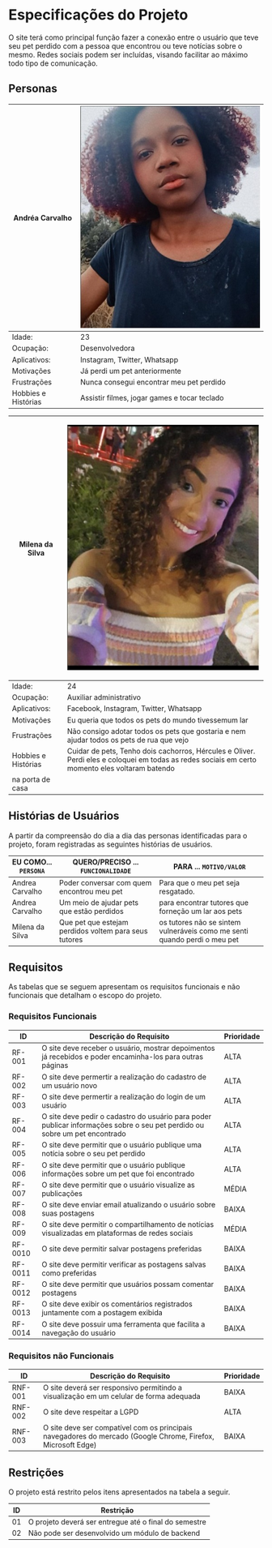# Especificações do Projeto


O site terá como principal função fazer a conexão entre o usuário que teve seu pet perdido com a pessoa que encontrou ou teve notícias sobre o mesmo. Redes sociais podem ser incluídas, visando facilitar ao máximo todo tipo de comunicação.

## Personas

|Andréa Carvalho| ![Persona 1](img/Persona1.jpg) |
|-----------------------|-|
|Idade:|23|
|Ocupação:|  Desenvolvedora |
|Aplicativos:| Instagram, Twitter, Whatsapp|
|Motivações | Já perdi um pet anteriormente |
|Frustrações | Nunca consegui encontrar meu pet perdido |
|Hobbies e Histórias | Assistir filmes, jogar games e tocar teclado |


|Milena da Silva| <p align="left">![Persona 1](img/Persona2.jpg) </p> |
|-----------------------|-|
|Idade:|24|
|Ocupação:|  Auxiliar administrativo |
|Aplicativos:| Facebook, Instagram, Twitter, Whatsapp|
|Motivações | Eu queria que todos os pets do mundo tivessemum lar |
|Frustrações | Não consigo adotar todos os pets que gostaria e nem ajudar todos os pets de rua que vejo |
|Hobbies e Histórias | Cuidar de pets, Tenho dois cachorros, Hércules e Oliver. Perdi eles e coloquei em todas as redes sociais em certo momento eles voltaram batendo
na porta de casa |


## Histórias de Usuários

A partir da compreensão do dia a dia das personas identificadas para o projeto, foram registradas as seguintes histórias de usuários.

|EU COMO... `PERSONA`| QUERO/PRECISO ... `FUNCIONALIDADE` |PARA ... `MOTIVO/VALOR`                 |
|--------------------|------------------------------------|----------------------------------------|
|Andrea Carvalho     | Poder conversar com quem encontrou meu pet  | Para que o meu pet seja resgatado.     |
|Andrea Carvalho     | Um meio de ajudar pets que estão perdidos    | para encontrar tutores que forneção um lar aos pets |
|Milena da Silva     | Que pet que estejam perdidos voltem para seus tutores | os tutores não se sintem vulneráveis como me senti quando perdi o meu pet |




## Requisitos

As tabelas que se seguem apresentam os requisitos funcionais e não funcionais que detalham o escopo do projeto.

### Requisitos Funcionais

|ID    | Descrição do Requisito  | Prioridade |
|------|-----------------------------------------|----|
|RF-001| O site deve receber o usuário, mostrar depoimentos já recebidos e poder encaminha-los para outras páginas | ALTA |
|RF-002| O site deve permertir a realização do cadastro de um usuário novo | ALTA |
|RF-003| O site deve permertir a realização do login de um usuário | ALTA |
|RF-004| O site deve pedir o cadastro do usuário para poder publicar informações sobre o seu pet perdido ou sobre um pet encontrado | ALTA | 
|RF-005| O site deve permitir que o usuário publique uma notícia sobre o seu pet perdido | ALTA |
|RF-006| O site deve permitir que o usuário publique informações sobre um pet que foi encontrado | ALTA |
|RF-007| O site deve permitir que o usuário visualize as publicações | MÉDIA |
|RF-008| O site deve enviar email atualizando o usuário sobre suas postagens | BAIXA |
|RF-009| O site deve permitir o compartilhamento de notícias visualizadas em plataformas de redes sociais | MÉDIA |
|RF-0010| O site deve permitir salvar postagens preferidas | BAIXA |
|RF-0011| O site deve permitir verificar as postagens salvas como preferidas | BAIXA |
|RF-0012| O site deve permitir que usuários possam comentar postagens | BAIXA |
|RF-0013| O site deve exibir os comentários registrados juntamente com a postagem exibida | BAIXA |
|RF-0014| O site deve possuir uma ferramenta que facilita a navegação do usuário | BAIXA |




### Requisitos não Funcionais

|ID     | Descrição do Requisito  |Prioridade |
|-------|-------------------------|----|
|RNF-001| O site deverá ser responsivo permitindo a visualização em um celular de forma adequada |  BAIXA | 
|RNF-002| O site deve respeitar a LGPD |  ALTA | 
|RNF-003| O site deve ser compatível com os principais navegadores do mercado (Google Chrome, Firefox, Microsoft Edge) |  BAIXA | 


## Restrições

O projeto está restrito pelos itens apresentados na tabela a seguir.

|ID| Restrição                                             |
|--|-------------------------------------------------------|
|01| O projeto deverá ser entregue até o final do semestre |
|02| Não pode ser desenvolvido um módulo de backend        |

